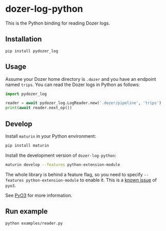 # dozer-log-python

This is the Python binding for reading Dozer logs.

## Installation

`pip install pydozer_log`

## Usage

Assume your Dozer home directory is `.dozer` and you have an endpoint named `trips`. You can read the Dozer logs in Python as follows:

```python
import pydozer_log

reader = await pydozer_log.LogReader.new('.dozer/pipeline', 'trips')
print(await reader.next_op())
```

## Develop

Install `maturin` in your Python environment:

```bash
pip install maturin
```

Install the development version of `dozer-log-python`:

```bash
maturin develop --features python-extension-module
```

The whole library is behind a feature flag, so you need to specify `--features python-extension-module` to enable it.
This is a [known issue](https://pyo3.rs/v0.18.3/faq.html#i-cant-run-cargo-test-or-i-cant-build-in-a-cargo-workspace-im-having-linker-issues-like-symbol-not-found-or-undefined-reference-to-_pyexc_systemerror) of `pyo3`.

See [PyO3](https://pyo3.rs) for more information.

## Run example

```bash
python examples/reader.py
```
